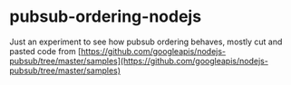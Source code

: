 # pubsub-ordering-nodejs


Just an experiment to see how pubsub ordering behaves, mostly cut and pasted code from [https://github.com/googleapis/nodejs-pubsub/tree/master/samples](https://github.com/googleapis/nodejs-pubsub/tree/master/samples)
